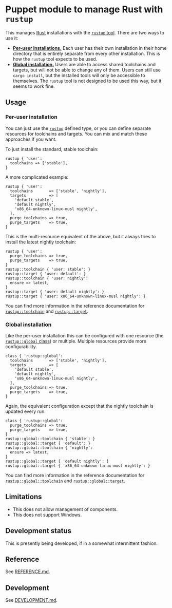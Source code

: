 # Puppet module to manage Rust with `rustup`

This manages [Rust][] installations with the [`rustup` tool][]. There are two
ways to use it:

  * [**Per-user installations.**](#per-user-installation) Each user has their
    own installation in their home directory that is entirely separate from
    every other installation. This is how the `rustup` tool expects to be used.
  * [**Global installation.**](#global-installation) Users are able to access
    shared toolchains and targets, but will not be able to change any of them.
    Users can still use `cargo install`, but the installed tools will only be
    accessible to themselves. The `rustup` tool is not designed to be used this
    way, but it seems to work fine.

## Usage

### Per-user installation

You can just use the [`rustup`][] defined type, or you can define
separate resources for toolchains and targets. You can mix and match these
approaches if you want.

To just install the standard, stable toolchain:

``` puppet
rustup { 'user':
  toolchains => ['stable'],
}
```

A more complicated example:

``` puppet
rustup { 'user':
  toolchains       => ['stable', 'nightly'],
  targets          => [
    'default stable',
    'default nightly',
    'x86_64-unknown-linux-musl nightly',
  ],
  purge_toolchains => true,
  purge_targets    => true,
}
```

This is the multi-resource equivalent of the above, but it always tries to
install the latest nightly toolchain:

``` puppet
rustup { 'user':
  purge_toolchains => true,
  purge_targets    => true,
}
rustup::toolchain { 'user: stable': }
rustup::target { 'user: default': }
rustup::toolchain { 'user: nightly':
  ensure => latest,
}
rustup::target { 'user: default nightly': }
rustup::target { 'user: x86_64-unknown-linux-musl nightly': }
```

You can find more information in the reference documentation for
[`rustup::toolchain`][] and [`rustup::target`][].

### Global installation

Like the per-user installation this can be configured with one resource (the
[`rustup::global` class][`rustup::global`]) or multiple. Multiple resources
provide more configurability.

``` puppet
class { 'rustup::global':
  toolchains       => ['stable', 'nightly'],
  targets          => [
    'default stable',
    'default nightly',
    'x86_64-unknown-linux-musl nightly',
  ],
  purge_toolchains => true,
  purge_targets    => true,
}
```

Again, the equivalent configuration except that the nightly toolchain is updated
every run:

``` puppet
class { 'rustup::global':
  purge_toolchains => true,
  purge_targets    => true,
}
rustup::global::toolchain { 'stable': }
rustup::global::target { 'default': }
rustup::global::toolchain { 'nightly':
  ensure => latest,
}
rustup::global::target { 'default nightly': }
rustup::global::target { 'x86_64-unknown-linux-musl nightly': }
```

You can find more information in the reference documentation for
[`rustup::global::toolchain`][] and [`rustup::global::target`][].

## Limitations

  * This does not allow management of components.
  * This does not support Windows.

## Development status

This is presently being developed, if in a somewhat intermittent fashion.

## Reference

See [REFERENCE.md][].

## Development

See [DEVELOPMENT.md][].

[Rust]: https://www.rust-lang.org
[`rustup` tool]: https://rust-lang.github.io/rustup/
[`rustup`]: REFERENCE.md#rustup
[`rustup::toolchain`]: REFERENCE.md#rustup--toolchain
[`rustup::target`]: REFERENCE.md#rustup--target
[`rustup::global`]: REFERENCE.md#rustup--global
[`rustup::global::toolchain`]: REFERENCE.md#rustup--global--toolchain
[`rustup::global::target`]: REFERENCE.md#rustup--global--target
[REFERENCE.md]: REFERENCE.md
[DEVELOPMENT.md]: DEVELOPMENT.md
